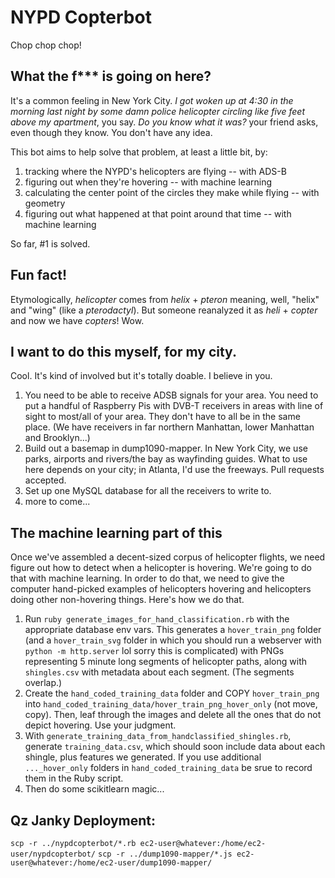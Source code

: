 NYPD Copterbot
==============

Chop chop chop!

What the f*** is going on here?
-------------------------------

It's a common feeling in New York City. _I got woken up at 4:30 in the morning last night by some damn police helicopter circling like five feet above my apartment_, you say. _Do you know what it was?_ your friend asks, even though they know. You don't have any idea.

This bot aims to help solve that problem, at least a little bit, by:

 1. tracking where the NYPD's helicopters are flying -- with ADS-B
 2. figuring out when they're hovering  -- with machine learning
 3. calculating the center point of the circles they make while flying -- with geometry
 4. figuring out what happened at that point around that time -- with machine learning

So far, #1 is solved.

Fun fact!
---------

Etymologically, _helicopter_ comes from _helix_ + _pteron_ meaning, well, "helix" and "wing" (like a _pterodactyl_). But someone reanalyzed it as _heli_ + _copter_ and now we have _copters_! Wow.

I want to do this myself, for my city.
--------------------------------------

Cool. It's kind of involved but it's totally doable. I believe in you.

1. You need to be able to receive ADSB signals for your area. You need to put a handful of Raspberry Pis with DVB-T receivers in areas with line of sight to most/all of your area. They don't have to all be in the same place. (We have receivers in far northern Manhattan, lower Manhattan and Brooklyn...)
2. Build out a basemap in dump1090-mapper. In New York City, we use parks, airports and rivers/the bay as wayfinding guides. What to use here depends on your city; in Atlanta, I'd use the freeways. Pull requests accepted.
3. Set up one MySQL database for all the receivers to write to.
4. more to come...


The machine learning part of this
---------------------------------

Once we've assembled a decent-sized corpus of helicopter flights, we need figure out how to detect when a helicopter is hovering. We're going to do that with machine learning. In order to do that, we need to give the computer hand-picked examples of helicopters hovering and helicopters doing other non-hovering things. Here's how we do that.

1. Run `ruby generate_images_for_hand_classification.rb` with the appropriate database env vars. This generates a `hover_train_png` folder (and a `hover_train_svg` folder in which you should run a webserver with `python -m http.server` lol sorry this is complicated) with PNGs representing 5 minute long segments of helicopter paths, along with `shingles.csv` with metadata about each segment. (The segments overlap.)
2. Create the `hand_coded_training_data` folder and COPY `hover_train_png` into `hand_coded_training_data/hover_train_png_hover_only` (not move, copy). Then, leaf through the images and delete all the ones that do not depict hovering. Use your judgment.
3. With `generate_training_data_from_handclassified_shingles.rb`, generate `training_data.csv`, which should soon include data about each shingle, plus features we generated. If you use additional `..._hover_only` folders in `hand_coded_training_data` be srue to record them in the Ruby script.
4. Then do some scikitlearn magic...


Qz Janky Deployment:
--------------------
`scp -r ../nypdcopterbot/*.rb ec2-user@whatever:/home/ec2-user/nypdcopterbot/`
`scp -r ../dump1090-mapper/*.js ec2-user@whatever:/home/ec2-user/dump1090-mapper/`